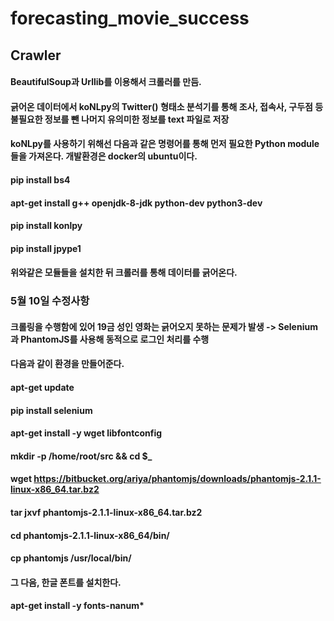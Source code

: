 # forecasting_movie_success

## Crawler

#### BeautifulSoup과 Urllib를 이용해서 크롤러를 만듬.
#### 긁어온 데이터에서 koNLpy의 Twitter() 형태소 분석기를 통해 조사, 접속사, 구두점 등 불필요한 정보를 뺀 나머지 유의미한 정보를 text 파일로 저장
#### koNLpy를 사용하기 위해선 다음과 같은 명령어를 통해 먼저 필요한 Python module들을 가져온다. 개발환경은 docker의 ubuntu이다.

#### pip install bs4
#### apt-get install g++ openjdk-8-jdk python-dev python3-dev
#### pip install konlpy
#### pip install jpype1

#### 위와같은 모듈들을 설치한 뒤 크롤러를 통해 데이터를 긁어온다.

### 5월 10일 수정사항

#### 크롤링을 수행함에 있어 19금 성인 영화는 긁어오지 못하는 문제가 발생 -> Selenium과 PhantomJS를 사용해 동적으로 로그인 처리를 수행
#### 다음과 같이 환경을 만들어준다.

#### apt-get update
#### pip install selenium

#### apt-get install -y wget libfontconfig
#### mkdir -p /home/root/src && cd $_
#### wget https://bitbucket.org/ariya/phantomjs/downloads/phantomjs-2.1.1-linux-x86_64.tar.bz2
#### tar jxvf phantomjs-2.1.1-linux-x86_64.tar.bz2
#### cd phantomjs-2.1.1-linux-x86_64/bin/
#### cp phantomjs /usr/local/bin/

#### 그 다음, 한글 폰트를 설치한다.
#### apt-get install -y fonts-nanum*

